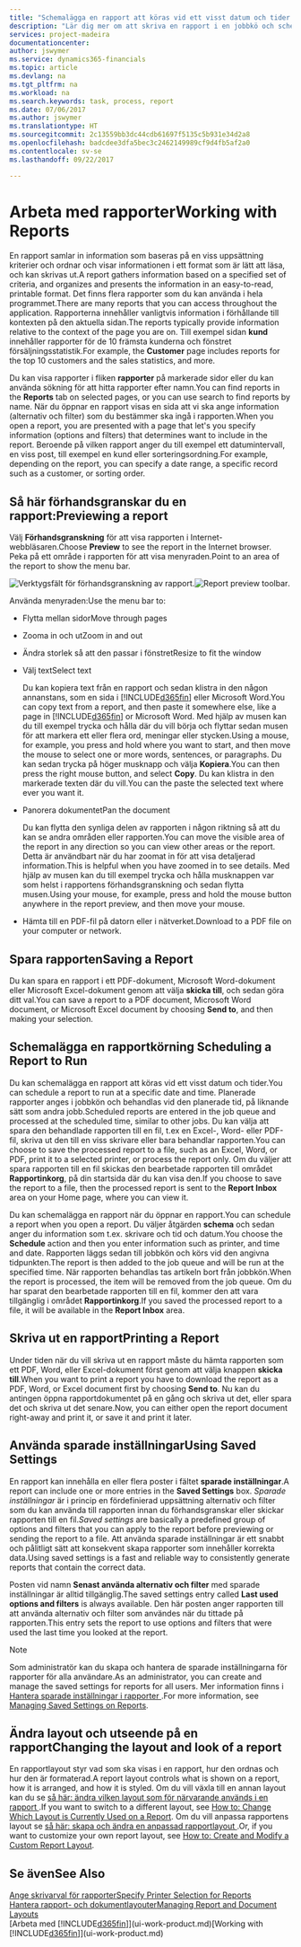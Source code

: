 ```yaml
---
title: "Schemalägga en rapport att köras vid ett visst datum och tider | Microsoft Docs"
description: "Lär dig mer om att skriva en rapport i en jobbkö och schemalägga den att behandlas vid en viss tidpunkt."
services: project-madeira
documentationcenter: 
author: jswymer
ms.service: dynamics365-financials
ms.topic: article
ms.devlang: na
ms.tgt_pltfrm: na
ms.workload: na
ms.search.keywords: task, process, report
ms.date: 07/06/2017
ms.author: jswymer
ms.translationtype: HT
ms.sourcegitcommit: 2c13559bb3dc44cdb61697f5135c5b931e34d2a8
ms.openlocfilehash: badcdee3dfa5bec3c2462149989cf9d4fb5af2a0
ms.contentlocale: sv-se
ms.lasthandoff: 09/22/2017

---
```

# <a name="working-with-reports"></a><span data-ttu-id="98860-103">Arbeta med rapporter</span><span class="sxs-lookup"><span data-stu-id="98860-103">Working with Reports</span></span>
<span data-ttu-id="98860-104">En rapport samlar in information som baseras på en viss uppsättning kriterier och ordnar och visar informationen i ett format som är lätt att läsa, och kan skrivas ut.</span><span class="sxs-lookup"><span data-stu-id="98860-104">A report gathers information based on a specified set of criteria, and organizes and presents the information in an easy-to-read, printable format.</span></span> <span data-ttu-id="98860-105">Det finns flera rapporter som du kan använda i hela programmet.</span><span class="sxs-lookup"><span data-stu-id="98860-105">There are many reports that you can access throughout the application.</span></span> <span data-ttu-id="98860-106">Rapporterna innehåller vanligtvis information i förhållande till kontexten på den aktuella sidan.</span><span class="sxs-lookup"><span data-stu-id="98860-106">The reports typically provide information relative to the context of the page you are on.</span></span> <span data-ttu-id="98860-107">Till exempel sidan **kund** innehåller rapporter för de 10 främsta kunderna och fönstret försäljningsstatistik.</span><span class="sxs-lookup"><span data-stu-id="98860-107">For example, the **Customer** page includes reports for the top 10 customers and the sales statistics, and more.</span></span>

<span data-ttu-id="98860-108">Du kan visa rapporter i fliken **rapporter** på markerade sidor eller du kan använda sökning för att hitta rapporter efter namn.</span><span class="sxs-lookup"><span data-stu-id="98860-108">You can find reports in the **Reports** tab on selected pages, or you can use search to find reports by name.</span></span> <span data-ttu-id="98860-109">När du öppnar en rapport visas en sida att vi ska ange information (alternativ och filter) som du bestämmer ska ingå i rapporten.</span><span class="sxs-lookup"><span data-stu-id="98860-109">When you open a report, you are presented with a page that let's you specify information (options and filters) that determines want to include in the report.</span></span> <span data-ttu-id="98860-110">Beroende på vilken rapport anger du till exempel ett datumintervall, en viss post, till exempel en kund eller sorteringsordning.</span><span class="sxs-lookup"><span data-stu-id="98860-110">For example, depending on the report, you can specify a date range, a specific record such as a customer, or sorting order.</span></span>

## <a name="previewing-a-report"></a><span data-ttu-id="98860-111">Så här förhandsgranskar du en rapport:</span><span class="sxs-lookup"><span data-stu-id="98860-111">Previewing a report</span></span>
<span data-ttu-id="98860-112">Välj **Förhandsgranskning** för att visa rapporten i Internet-webbläsaren.</span><span class="sxs-lookup"><span data-stu-id="98860-112">Choose **Preview** to see the report in the Internet browser.</span></span> <span data-ttu-id="98860-113">Peka på ett område i rapporten för att visa menyraden.</span><span class="sxs-lookup"><span data-stu-id="98860-113">Point to an area of the report to show the menu bar.</span></span>  

<span data-ttu-id="98860-114">![Verktygsfält för förhandsgranskning av rapport](media/report_viewer.png "Verktygsfält för förhandsgranskning av rapport").</span><span class="sxs-lookup"><span data-stu-id="98860-114">![Report preview toolbar](media/report_viewer.png "Report preview toolbar").</span></span>

<span data-ttu-id="98860-115">Använda menyraden:</span><span class="sxs-lookup"><span data-stu-id="98860-115">Use the menu bar to:</span></span>

-   <span data-ttu-id="98860-116">Flytta mellan sidor</span><span class="sxs-lookup"><span data-stu-id="98860-116">Move through pages</span></span>
-   <span data-ttu-id="98860-117">Zooma in och ut</span><span class="sxs-lookup"><span data-stu-id="98860-117">Zoom in and out</span></span>
-   <span data-ttu-id="98860-118">Ändra storlek så att den passar i fönstret</span><span class="sxs-lookup"><span data-stu-id="98860-118">Resize to fit the window</span></span>
-   <span data-ttu-id="98860-119">Välj text</span><span class="sxs-lookup"><span data-stu-id="98860-119">Select text</span></span>

    <span data-ttu-id="98860-120">Du kan kopiera text från en rapport och sedan klistra in den någon annanstans, som en sida i [!INCLUDE[d365fin](includes/d365fin_md.md)] eller Microsoft Word.</span><span class="sxs-lookup"><span data-stu-id="98860-120">You can copy text from a report, and then paste it somewhere else, like a page in [!INCLUDE[d365fin](includes/d365fin_md.md)] or Microsoft Word.</span></span>  <span data-ttu-id="98860-121">Med hjälp av musen kan du till exempel trycka och hålla där du vill börja och flyttar sedan musen för att markera ett eller flera ord, meningar eller stycken.</span><span class="sxs-lookup"><span data-stu-id="98860-121">Using a mouse, for example, you press and hold where you want to start, and then move the mouse to select one or more words, sentences, or paragraphs.</span></span> <span data-ttu-id="98860-122">Du kan sedan trycka på höger musknapp och välja **Kopiera**.</span><span class="sxs-lookup"><span data-stu-id="98860-122">You can then press the right mouse button, and select **Copy**.</span></span> <span data-ttu-id="98860-123">Du kan klistra in den markerade texten där du vill.</span><span class="sxs-lookup"><span data-stu-id="98860-123">You can the paste the selected text where ever you want it.</span></span>
-   <span data-ttu-id="98860-124">Panorera dokumentet</span><span class="sxs-lookup"><span data-stu-id="98860-124">Pan the document</span></span>

    <span data-ttu-id="98860-125">Du kan flytta den synliga delen av rapporten i någon riktning så att du kan se andra områden eller rapporten.</span><span class="sxs-lookup"><span data-stu-id="98860-125">You can move the visible area of the report in any direction so you can view other areas or the report.</span></span> <span data-ttu-id="98860-126">Detta är användbart när du har zoomat in för att visa detaljerad information.</span><span class="sxs-lookup"><span data-stu-id="98860-126">This is helpful when you have zoomed in to see details.</span></span>  <span data-ttu-id="98860-127">Med hjälp av musen kan du till exempel trycka och hålla musknappen var som helst i rapportens förhandsgranskning och sedan flytta musen.</span><span class="sxs-lookup"><span data-stu-id="98860-127">Using your mouse, for example, press and hold the mouse button anywhere in the report preview, and then move your mouse.</span></span>

-   <span data-ttu-id="98860-128">Hämta till en PDF-fil på datorn eller i nätverket.</span><span class="sxs-lookup"><span data-stu-id="98860-128">Download to a PDF file on your computer or network.</span></span>


## <a name="saving-a-report"></a><span data-ttu-id="98860-129">Spara rapporten</span><span class="sxs-lookup"><span data-stu-id="98860-129">Saving a Report</span></span>
<span data-ttu-id="98860-130">Du kan spara en rapport i ett PDF-dokument, Microsoft Word-dokument eller Microsoft Excel-dokument genom att välja **skicka till**, och sedan göra ditt val.</span><span class="sxs-lookup"><span data-stu-id="98860-130">You can save a report to a PDF document, Microsoft Word document, or Microsoft Excel document by choosing **Send to**, and then making your selection.</span></span> 

## <span data-ttu-id="98860-131"><a name="ScheduleReport"></a> Schemalägga en rapportkörning</span><span class="sxs-lookup"><span data-stu-id="98860-131"><a name="ScheduleReport"></a> Scheduling a Report to Run</span></span>
<span data-ttu-id="98860-132">Du kan schemalägga en rapport att köras vid ett visst datum och tider.</span><span class="sxs-lookup"><span data-stu-id="98860-132">You can schedule a report to run at a specific date and time.</span></span> <span data-ttu-id="98860-133">Planerade rapporter anges i jobbkön och behandlas vid den planerade tid, på liknande sätt som andra jobb.</span><span class="sxs-lookup"><span data-stu-id="98860-133">Scheduled reports are entered in the job queue and processed at the scheduled time, similar to other jobs.</span></span> <span data-ttu-id="98860-134">Du kan välja att spara den behandlade rapporten till en fil, t.ex en Excel-, Word- eller PDF-fil, skriva ut den till en viss skrivare eller bara behandlar rapporten.</span><span class="sxs-lookup"><span data-stu-id="98860-134">You can choose to save the processed report to a file, such as an Excel, Word, or PDF, print it to a selected printer, or process the report only.</span></span> <span data-ttu-id="98860-135">Om du väljer att spara rapporten till en fil skickas den bearbetade rapporten till området **Rapportinkorg**, på din startsida där du kan visa den.</span><span class="sxs-lookup"><span data-stu-id="98860-135">If you choose to save the report to a file, then the processed report is sent to the **Report Inbox** area on your Home page, where you can view it.</span></span>

<span data-ttu-id="98860-136">Du kan schemalägga en rapport när du öppnar en rapport.</span><span class="sxs-lookup"><span data-stu-id="98860-136">You can schedule a report when you open a report.</span></span> <span data-ttu-id="98860-137">Du väljer åtgärden **schema** och sedan anger du information som t.ex. skrivare och tid och datum.</span><span class="sxs-lookup"><span data-stu-id="98860-137">You choose the **Schedule** action and then you enter information such as printer, and time and date.</span></span> <span data-ttu-id="98860-138">Rapporten läggs sedan till jobbkön och körs vid den angivna tidpunkten.</span><span class="sxs-lookup"><span data-stu-id="98860-138">The report is then added to the job queue and will be run at the specified time.</span></span> <span data-ttu-id="98860-139">När rapporten behandlas tas artikeln bort från jobbkön.</span><span class="sxs-lookup"><span data-stu-id="98860-139">When the report is processed, the item will be removed from the job queue.</span></span> <span data-ttu-id="98860-140">Om du har sparat den bearbetade rapporten till en fil, kommer den att vara tillgänglig i området **Rapportinkorg**.</span><span class="sxs-lookup"><span data-stu-id="98860-140">If you saved the processed report to a file, it will be available in the **Report Inbox** area.</span></span>

## <span data-ttu-id="98860-141"><a name="PrintReport"></a>Skriva ut en rapport</span><span class="sxs-lookup"><span data-stu-id="98860-141"><a name="PrintReport"></a>Printing a Report</span></span>
<span data-ttu-id="98860-142">Under tiden när du vill skriva ut en rapport måste du hämta rapporten som ett PDF, Word, eller Excel-dokument först genom att välja knappen **skicka till**.</span><span class="sxs-lookup"><span data-stu-id="98860-142">When you want to print a report you have to download the report as a PDF, Word, or Excel document first by choosing **Send to**.</span></span> <span data-ttu-id="98860-143">Nu kan du antingen öppna rapportdokumentet på en gång och skriva ut det, eller spara det och skriva ut det senare.</span><span class="sxs-lookup"><span data-stu-id="98860-143">Now, you can either open the report document right-away and print it, or save it and print it later.</span></span>

## <a name="using-saved-settings"></a><span data-ttu-id="98860-144">Använda sparade inställningar</span><span class="sxs-lookup"><span data-stu-id="98860-144">Using Saved Settings</span></span>
<span data-ttu-id="98860-145">En rapport kan innehålla en eller flera poster i fältet **sparade inställningar**.</span><span class="sxs-lookup"><span data-stu-id="98860-145">A report can include one or more entries in the **Saved Settings** box.</span></span> <span data-ttu-id="98860-146">*Sparade inställningar* är i princip en fördefinierad uppsättning alternativ och filter som du kan använda till rapporten innan du förhandsgranskar eller skickar rapporten till en fil.</span><span class="sxs-lookup"><span data-stu-id="98860-146">*Saved settings* are basically a predefined group of options and filters that you can apply to the report before previewing or sending the report to a file.</span></span> <span data-ttu-id="98860-147">Att använda sparade inställningar är ett snabbt och pålitligt sätt att konsekvent skapa rapporter som innehåller korrekta data.</span><span class="sxs-lookup"><span data-stu-id="98860-147">Using saved settings is a fast and reliable way to consistently generate reports that contain the correct data.</span></span>

<span data-ttu-id="98860-148">Posten vid namn **Senast använda alternativ och filter** med sparade inställningar är alltid tillgänglig.</span><span class="sxs-lookup"><span data-stu-id="98860-148">The saved settings entry called **Last used options and filters** is always available.</span></span> <span data-ttu-id="98860-149">Den här posten anger rapporten till att använda alternativ och filter som användes när du tittade på rapporten.</span><span class="sxs-lookup"><span data-stu-id="98860-149">This entry sets the report to use options and filters that were used the last time you looked at the report.</span></span>

>[!NOTE]
><span data-ttu-id="98860-150">Som administratör kan du skapa och hantera de sparade inställningarna för rapporter för alla användare.</span><span class="sxs-lookup"><span data-stu-id="98860-150">As an administrator, you can create and manage the saved settings for reports for all users.</span></span> <span data-ttu-id="98860-151">Mer information finns i [Hantera sparade inställningar i rapporter ](reports-saving-reusing-settings.md).</span><span class="sxs-lookup"><span data-stu-id="98860-151">For more information, see [Managing Saved Settings on Reports](reports-saving-reusing-settings.md).</span></span>

## <a name="changing-the-layout-and-look-of-a-report"></a><span data-ttu-id="98860-152">Ändra layout och utseende på en rapport</span><span class="sxs-lookup"><span data-stu-id="98860-152">Changing the layout and look of a report</span></span>
<span data-ttu-id="98860-153">En rapportlayout styr vad som ska visas i en rapport, hur den ordnas och hur den är formaterad.</span><span class="sxs-lookup"><span data-stu-id="98860-153">A report layout controls what is shown on a report, how it is arranged, and how it is styled.</span></span> <span data-ttu-id="98860-154">Om du vill växla till en annan layout kan du se [så här: ändra vilken layout som för närvarande används i en rapport ](ui-how-change-layout-currently-used-report.md).</span><span class="sxs-lookup"><span data-stu-id="98860-154">If you want to switch to a different layout, see [How to: Change Which Layout is Currently Used on a Report](ui-how-change-layout-currently-used-report.md).</span></span> <span data-ttu-id="98860-155">Om du vill anpassa rapportens layout se [så här: skapa och ändra en anpassad rapportlayout ](ui-how-create-custom-report-layout.md).</span><span class="sxs-lookup"><span data-stu-id="98860-155">Or, if you want to customize your own report layout, see [How to: Create and Modify a Custom Report Layout](ui-how-create-custom-report-layout.md).</span></span>

## <a name="see-also"></a><span data-ttu-id="98860-156">Se även</span><span class="sxs-lookup"><span data-stu-id="98860-156">See Also</span></span>
[<span data-ttu-id="98860-157">Ange skrivarval för rapporter</span><span class="sxs-lookup"><span data-stu-id="98860-157">Specify Printer Selection for Reports</span></span>](ui-specify-printer-selection-reports.md)  
[<span data-ttu-id="98860-158">Hantera rapport- och dokumentlayouter</span><span class="sxs-lookup"><span data-stu-id="98860-158">Managing Report and Document Layouts</span></span>](ui-manage-report-layouts.md)  
<span data-ttu-id="98860-159">[Arbeta med [!INCLUDE[d365fin](includes/d365fin_md.md)]](ui-work-product.md)</span><span class="sxs-lookup"><span data-stu-id="98860-159">[Working with [!INCLUDE[d365fin](includes/d365fin_md.md)]](ui-work-product.md)</span></span>

